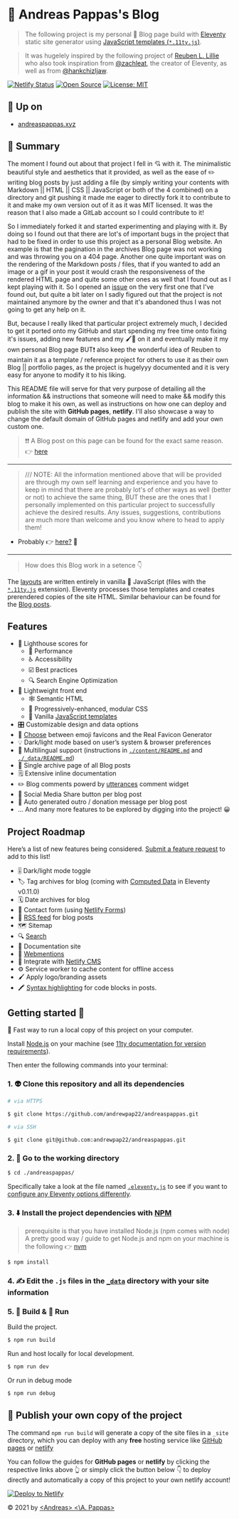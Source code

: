 # 🦁 Andreas Pappas's Blog

> The following project is my personal 📖 Blog page build with [Eleventy](https://11ty.dev/) static site generator using [JavaScript templates (`*.11ty.js`)](https://11ty.dev/languages/javascript/).

> It was hugelely inspired by the following project of [Reuben L. Lillie](https://gitlab.com/reubenlillie/eleventy-dot-js-blog/-/tree/master) who also took inspiration from [@zachleat](https://github.com/11ty/eleventy-base-blog/), the creator of Eleventy, as well as from [@hankchizljaw](https://github.com/hankchizljaw/hylia). 

[![Netlify Status](https://api.netlify.com/api/v1/badges/33071dfc-5c6d-4963-a927-4a9f7b8cb57a/deploy-status)](https://app.netlify.com/sites/andreaspappas/deploys)
[![Open Source](https://badges.frapsoft.com/os/v1/open-source.svg?v=103)](https://opensource.org/)
[![License: MIT](https://img.shields.io/badge/License-MIT-yellow.svg)](https://opensource.org/licenses/MIT)

## 🚀 Up on

* [andreaspappas.xyz](https://andreaspappas.xyz/) 

## 💬 Summary

The moment I found out about that project I fell in 💘 with it. The minimalistic beautiful style and aesthetics that it provided, as well as the ease of ✏️ writing blog posts by just adding a file (by simply writing your contents with Markdown || HTML || CSS || JavaScript or both of the 4 combined) on a directory and git pushing it made me eager to directly fork it to contribute to it and make my own version out of it as it was MIT licensed. It was the reason that I also made a GitLab account so I could contribute to it! 

So I immediately forked it and started experimenting and playing with it. By doing so I found out that there are lot's of important bugs in the project that had to be fixed in order to use this project as a personal Blog website. An example is that the pagination in the archives Blog page was not working and was throwing you on a 404 page. Another one quite important was on the rendering of the Markdown posts / files, that if you wanted to add an image or a gif in your post it would crash the responsiveness of the rendered HTML page and quite some other ones as well that I found out as I kept playing with it. So I opened an [issue](https://gitlab.com/reubenlillie/eleventy-dot-js-blog/-/issues/62) on the very first one that I've found out, but quite a bit later on I sadly figured out that the project is not maintained anymore by the owner and that it's abandoned thus I was not going to get any help on it. 

But, because I really liked that particular project extremely much, I decided to get it ported onto my GitHub and start spending my free time onto fixing it's issues, adding new features and my 🖌️🎨 on it and eventually make it my own personal Blog page BUT❗ also keep the wonderful idea of Reuben to maintain it as a template / reference project for others to use it as their own Blog || portfolio pages, as the project is hugelyyy documented and it is very easy for anyone to modify it to his liking. 

This README file will serve for that very purpose of detailing all the information && instructions that someone will need to make && modify this blog to make it his own, as well as instructions on how one can deploy and publish the site with **GitHub pages**, **netlify**. I'll also showcase a way to change the default domain of GitHub pages and netlify and add your own custom one. 

> ❗❗ A Blog post on this page can be found for the exact same reason. 👉 [here](https://andreaspappas.xyz/blog/) 

<hr>

> /// NOTE: All the information mentioned above that will be provided are through my own self learning and experience and you have to keep in mind that there are probably lot's of other ways as well (better or not) to achieve the same thing, BUT these are the ones that I personally implemented on this particular project to successfully achieve the desired results. 
> Any issues, suggestions, contributions are much more than welcome and you know where to head to apply them! 

* Probably 👉 [here?](https://github.com/andrewpap22/andreaspappas/issues) 🙂 

<hr>

> How does this Blog work in a setence 👇

The [layouts](https://github.com/andrewpap22/andreaspappas/tree/main/_includes/layouts) are written entirely in vanilla 🍦 JavaScript (files with the [`*.11ty.js`](https://www.11ty.dev/docs/languages/javascript/) extension). Eleventy processes those templates and creates prerendered copies of the site HTML. Similar behaviour can be found for the [Blog posts](https://github.com/andrewpap22/andreaspappas/tree/main/content/posts).

## Features

* 💯 Lighthouse scores for 
  * 💨 Performance 
  * ♿ Accessibility
  * ☑️  Best practices
  * 🔍 Search Engine Optimization
* 🏸 Lightweight front end
  * 🕸 Semantic HTML
  * 🎨 Progressively-enhanced, modular CSS
  * 🍦 Vanilla [JavaScript templates](https://11ty.dev/languages/javascript/)
* 🎛️ Customizable design and data options
* 🍬 [Choose](https://github.com/andrewpap22/andreaspappas/blob/main/_includes/shortcodes/favicon.js) between emoji favicons and the Real Favicon Generator
* 💡 Dark/light mode based on user’s system & browser preferences
* 🔣 Multilingual support (instructions in [`./content/README.md`](https://github.com/andrewpap22/andreaspappas/blob/main/content/README.md) and [`./_data/README.md`](https://github.com/andrewpap22/andreaspappas/blob/main/_data/README.md))
* 🔖 Single archive page of all Blog posts
* 🗒️ Extensive inline documentation
* ✏️ Blog comments powerd by [utterances](https://utteranc.es/) comment widget
* 📢 Social Media Share button per blog post
* 💸 Auto generated outro / donation message per blog post
*  ... And many more features to be explored by digging into the project! 😀

## Project Roadmap

Here’s a list of new features being considered. [Submit a feature request](https://github.com/andrewpap22/andreaspappas/issues/new) to add to this list!

* 🎚️ Dark/light mode toggle
* 🏷️ Tag archives for blog (coming with [Computed Data](https://www.11ty.dev/docs/data-computed/) in Eleventy v0.11.0)
* 🗓 Date archives for blog
* 💌 Contact form (using [Netlify Forms](https://docs.netlify.com/forms/setup/))
* 📡 [RSS feed](https://www.11ty.dev/docs/plugins/rss/) for blog posts
* 🗺️ Sitemap 
* 🔍 [Search](https://www.hawksworx.com/blog/adding-search-to-a-jamstack-site/) 
* 📄 Documentation site
* 📣 [Webmentions](https://mxb.dev/blog/using-webmentions-on-static-sites/)
* 📝 Integrate with [Netlify CMS](https://www.netlifycms.org/)
* ⚙️  Service worker to cache content for offline access
* 🖌️ Apply logo/branding assets
* 🖍️ [Syntax highlighting](https://www.11ty.dev/docs/plugins/syntaxhighlight/) for code blocks in posts.

## Getting started 👣

🚀 Fast way to run a local copy of this project on your computer.

Install [Node.js](https://nodejs.org/) on your machine (see [11ty documentation for version requirements](https://www.11ty.dev/docs/getting-started/)).

Then enter the following commands into your terminal:

### 1. 👽 Clone this repository and all its dependencies

```bash
# via HTTPS

$ git clone https://github.com/andrewpap22/andreaspappas.git 
```

```bash
# via SSH

$ git clone git@github.com:andrewpap22/andreaspappas.git
```

### 2. 🚶 Go to the working directory

```bash
$ cd ./andreaspappas/
```

Specifically take a look at the file named [`.eleventy.js`](https://github.com/andrewpap22/andreaspappas/blob/main/.eleventy.js) to see if you want to [configure any Eleventy options differently](https://www.11ty.dev/docs/config/).

### 3. ⬇️ Install the project dependencies with [NPM](https://www.npmjs.com/)

> prerequisite is that you have installed Node.js (npm comes with node)
> A pretty good way / guide to get Node.js and npm on your machine is the following 👉 [nvm](https://github.com/nvm-sh/nvm/blob/master/README.md)

```bash
$ npm install
```

### 4. ✍️ Edit the `.js` files in the [`_data`](https://github.com/andrewpap22/andreaspappas/blob/main/_data/site.js) directory with your site information

### 5. 🧱 Build & 👟 Run

Build the project.

```bash
$ npm run build
```

Run and host locally for local development.

```bash
$ npm run dev
```

Or run in debug mode

```bash
$ npm run debug
```

## 🚀 Publish your own copy of the project

The command `npm run build` will generate a copy of the site files in a `_site` directory, which you can deploy with any **free** hosting service like [GitHub pages](https://www.freecodecamp.org/news/hosting-custom-domain-on-github-pages-8c598248d2bc/) or [netlify](https://www.netlify.com/blog/2016/10/27/a-step-by-step-guide-deploying-a-static-site-or-single-page-app/)

You can follow the guides for **GitHub pages** or **netlify** by clicking the respective links above 👆 or simply click the button below 👇 to deploy directly and automatically a copy of this project to your own netlify account!

[![Deploy to Netlify](https://www.netlify.com/img/deploy/button.svg)](https://app.netlify.com/start/deploy?repository=https://github.com/andrewpap22/andreaspappas)

&copy; 2021 by [\<Andreas\> \<\\A. Pappas\>](https://twitter.com/AndreasPappas22)
